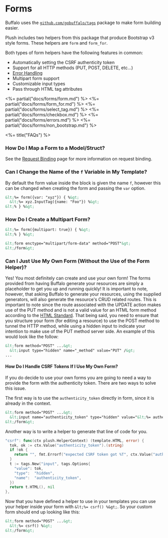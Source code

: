 # Forms

Buffalo uses the [`github.com/gobuffalo/tags`](https://github.com/gobuffalo/tags) package to make form building easier.

Plush includes two helpers from this package that produce Bootstrap v3 style forms. These helpers are `form` and `form_for`.

Both types of form helpers have the following features in common:

* Automatically setting the CSRF authenticity token
* Support for all HTTP methods (PUT, POST, DELETE, etc...)
* [Error Handling](#error-handling)
* Multipart form support
* Customizable input types
* Pass through HTML tag attributes

<%= partial("docs/forms/form.md") %>
<%= partial("docs/forms/form_for.md") %>
<%= partial("docs/forms/select_tag.md") %>
<%= partial("docs/forms/checkbox.md") %>
<%= partial("docs/forms/errors.md") %>
<%= partial("docs/forms/non_bootstrap.md") %>

<%= title("FAQs") %>

### How Do I Map a Form to a Model/Struct?

See the [Request Binding](/docs/bind) page for more information on request binding.

### Can I Change the Name of the `f` Variable in My Template?

By default the form value inside the block is given the name `f`, however this can be changed when creating the form and passing the `var` option.

```html
&lt;%= form({var: "xyz"}) { %&gt;
  &lt;%= xyz.InputTag({name: "Foo"}) %&gt;
&lt;% } %&gt;
```

### How Do I Create a Multipart Form?

```html
&lt;%= form({multipart: true}) { %&gt;
&lt;% } %&gt;
```

```html
&lt;form enctype="multipart/form-data" method="POST"&gt;
&lt;/form&gt;
```

### Can I Just Use My Own Form (Without the Use of the Form Helper)?

Yes! You most definitely can create and use your own form! The forms provided from having Buffalo generate your resources are simply a placeholder to get you up and running quickly! It is important to note, however, that asking Buffalo to generate your resources, using the supplied generators, will also generate the resource's CRUD related routes.  This is important to note since the route associated with the UPDATE action makes use of the PUT method and is not a valid value for an HTML form method according to the [HTML Standard](https://www.w3.org/TR/html5/forms.html#association-of-controls-and-forms). That being said, you need to ensure that you structure your form (for editing a resource) to use the POST method to tunnel the HTTP method, while using a hidden input to indicate your intention to make use of the PUT method server side.  An example of this would look like the follow:

```html
&lt;form method="POST" ...&gt;
  &lt;input type="hidden" name="_method" value="PUT" /&gt;
...
```

#### How Do I Handle CSRF Tokens If I Use My Own Form?

If you do decide to use your own forms you are going to need a way to provide the form with the authenticity token. There are two ways to solve this issue.

The first way is to use the `authenticity_token` directly in form, since it is already in the context.

```html
&lt;form method="POST" ...&gt;
  &lt;input name="authenticity_token" type="hidden" value="&lt;%= authenticity_token %&gt;"&gt;
&lt;/form&gt;
```

Another way is to write a helper to generate that line of code for you.

```go
"csrf": func(ctx plush.HelperContext) (template.HTML, error) {
  tok, ok := ctx.Value("authenticity_token").(string)
  if !ok {
    return "", fmt.Errorf("expected CSRF token got %T", ctx.Value("authenticity_token"))
  }
  t := tags.New("input", tags.Options{
    "value": tok,
    "type":  "hidden",
    "name":  "authenticity_token",
  })
  return t.HTML(), nil
},
```

Now that you have defined a helper to use in your templates you can use your helper inside your form with `&lt;%= csrf() %&gt;`. So your custom form should end up looking like this:

```html
&lt;form method="POST" ...&gt;
  &lt;%= csrf() %&gt;
&lt;/form&gt;
```

